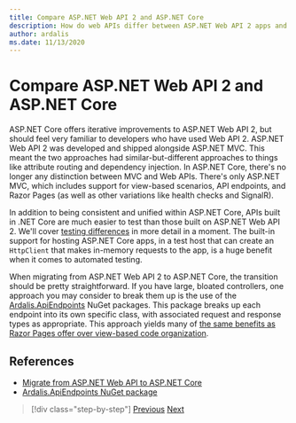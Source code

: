 ```yaml
---
title: Compare ASP.NET Web API 2 and ASP.NET Core
description: How do web APIs differ between ASP.NET Web API 2 apps and ASP.NET Core apps?
author: ardalis
ms.date: 11/13/2020
---
```


# Compare ASP.NET Web API 2 and ASP.NET Core

ASP.NET Core offers iterative improvements to ASP.NET Web API 2, but should feel very familiar to developers who have used Web API 2. ASP.NET Web API 2 was developed and shipped alongside ASP.NET MVC. This meant the two approaches had similar-but-different approaches to things like attribute routing and dependency injection. In ASP.NET Core, there's no longer any distinction between MVC and Web APIs. There's only ASP.NET MVC, which includes support for view-based scenarios, API endpoints, and Razor Pages (as well as other variations like health checks and SignalR).

In addition to being consistent and unified within ASP.NET Core, APIs built in .NET Core are much easier to test than those built on ASP.NET Web API 2. We'll cover [testing differences](testing-differences.md) in more detail in a moment. The built-in support for hosting ASP.NET Core apps, in a test host that can create an `HttpClient` that makes in-memory requests to the app, is a huge benefit when it comes to automated testing.

When migrating from ASP.NET Web API 2 to ASP.NET Core, the transition should be pretty straightforward. If you have large, bloated controllers, one approach you may consider to break them up is the use of the [Ardalis.ApiEndpoints](https://www.nuget.org/packages/Ardalis.ApiEndpoints/) NuGet packages. This package breaks up each endpoint into its own specific class, with associated request and response types as appropriate. This approach yields many of [the same benefits as Razor Pages offer over view-based code organization](comparing-razor-pages-aspnet-mvc.md).

## References

- [Migrate from ASP.NET Web API to ASP.NET Core](https://docs.microsoft.com/aspnet/core/migration/webapi)
- [Ardalis.ApiEndpoints NuGet package](https://www.nuget.org/packages/Ardalis.ApiEndpoints/)

>[!div class="step-by-step"]
>[Previous](comparing-razor-pages-aspnet-mvc.md)
>[Next](authentication-differences.md)
